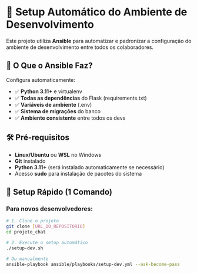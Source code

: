 # 🚀 Setup Automático do Ambiente de Desenvolvimento

Este projeto utiliza **Ansible** para automatizar e padronizar a configuração do ambiente de desenvolvimento entre todos os colaboradores.

## 🎯 O Que o Ansible Faz?

Configura automaticamente:
- ✅ **Python 3.11+** e virtualenv
- ✅ **Todas as dependências** do Flask (requirements.txt)
- ✅ **Variáveis de ambiente** (.env)
- ✅ **Sistema de migrações** do banco
- ✅ **Ambiente consistente** entre todos os devs

## 🛠 Pré-requisitos

- **Linux/Ubuntu** ou **WSL** no Windows
- **Git** instalado
- **Python 3.11+** (será instalado automaticamente se necessário)
- Acesso **sudo** para instalação de pacotes do sistema

## 🚀 Setup Rápido (1 Comando)

### Para novos desenvolvedores:
```bash
# 1. Clone o projeto
git clone [URL_DO_REPOSITORIO]
cd projeto_chat

# 2. Execute o setup automático
./setup-dev.sh

# Ou manualmente
ansible-playbook ansible/playbooks/setup-dev.yml --ask-become-pass